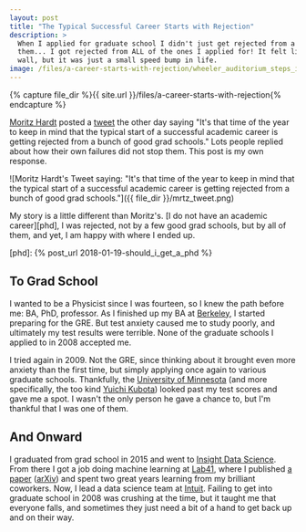 ```yaml
---
layout: post
title: "The Typical Successful Career Starts with Rejection"
description: >
  When I applied for graduate school I didn't just get rejected from a few of
  them... I got rejected from ALL of the ones I applied for! It felt like a
  wall, but it was just a small speed bump in life.
image: /files/a-career-starts-with-rejection/wheeler_auditorium_steps_in_1940.jpg
---
```


{% capture file_dir %}{{ site.url }}/files/a-career-starts-with-rejection{% endcapture %}

<!--
![Students sitting on the steps of Wheeler Hall on the University of
California, Berkeley campus in 1940]({{
file_dir}}/wheeler_auditorium_steps_in_1940.jpg)
-->

[Moritz Hardt][mrtz] posted a [tweet][mrtz_tweet] the other day saying "It's
that time of the year to keep in mind that the typical start of a successful
academic career is getting rejected from a bunch of good grad schools." Lots
people replied about how their own failures did not stop them. This post is my
own response.

[mrtz]: http://mrtz.org
[mrtz_tweet]: https://twitter.com/mrtz/status/950493433822560257

![Moritz Hardt's Tweet saying: "It's that time of the year to keep in mind
that the typical start of a successful academic career is getting rejected
from a bunch of good grad schools."]({{ file_dir }}/mrtz_tweet.png)


My story is a little different than Moritz's. [I do not have an academic
career][phd], I was rejected, not by a few good grad schools, but by all of
them, and yet, I am happy with where I ended up.

[phd]: {% post_url 2018-01-19-should_i_get_a_phd %}

## To Grad School

I wanted to be a Physicist since I was fourteen, so I knew the path before me:
BA, PhD, professor. As I finished up my BA at [Berkeley][ucb], I started
preparing for the GRE. But test anxiety caused me to study poorly, and
ultimately my test results were terrible. None of the graduate schools I
applied to in 2008 accepted me.

[ucb]: https://en.wikipedia.org/wiki/University_of_California,_Berkeley

I tried again in 2009. Not the GRE, since thinking about it brought even more
anxiety than the first time, but simply applying once again to various
graduate schools. Thankfully, the [University of Minnesota][umn] (and more
specifically, the too kind [Yuichi Kubota][yk]) looked past my test scores and
gave me a spot. I wasn't the only person he gave a chance to, but I'm thankful
that I was one of them.

[umn]: https://en.wikipedia.org/wiki/University_of_Minnesota
[yk]: https://www.physics.umn.edu/people/yk.html

## And Onward

I graduated from grad school in 2015 and went to [Insight Data
Science][insight]. From there I got a job doing machine learning at
[Lab41][lab41], where I published [a paper][paper] ([arXiv][arxiv]) and spent
two great years learning from my brilliant coworkers. Now, I lead a data
science team at [Intuit][intuit]. Failing to get into graduate school in 2008
was crushing at the time, but it taught me that everyone falls, and sometimes
they just need a bit of a hand to get back up and on their way.

[insight]: https://www.insightdatascience.com
[lab41]: https://www.lab41.org
[paper]: https://www.dropbox.com/s/q2bquqawpg8htgc/0956.pdf?dl=1 
[arxiv]: https://arxiv.org/abs/1611.06962
[intuit]: https://www.intuit.com
